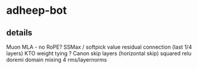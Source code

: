 # adheep-bot

## details
Muon
MLA - no RoPE?
SSMax / softpick
value residual connection (last 1/4 layers)
KTO
weight tying ?
Canon skip layers (horizontal skip)
squared relu
doremi domain mixing
4 rms/layernorms
